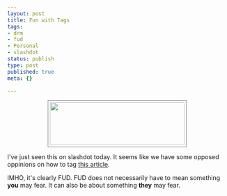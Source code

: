 ```yaml
---
layout: post
title: Fun with Tags
tags:
- drm
- fud
- Personal
- slashdot
status: publish
type: post
published: true
meta: {}

---
```

<center><img width='309' height='98' style="border: 1px solid gray; padding: 4px;" src="http://www.gnegg.ch/uploads/tagfun.png" alt="" /></center>
<p>I've just seen this on slashdot today. It seems like we have some opposed oppinions on how to tag <a href="http://it.slashdot.org/article.pl?sid=06/11/16/0112214">this article</a>.</p>
<p>IMHO, it's clearly FUD. FUD does not necessarily have to mean something <b>you</b> may fear. It can also be about something <b>they</b> may fear.</p>
